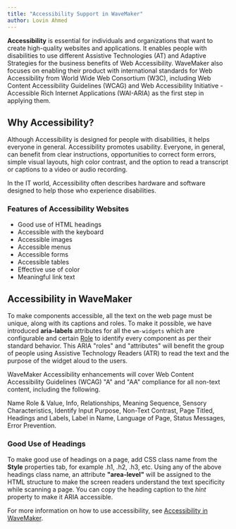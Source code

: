 ```yaml
---
title: "Accessibility Support in WaveMaker"
author: Lovin Ahmed
---
```


**Accessibility** is essential for individuals and organizations that want to create high-quality websites and applications. It enables people with disabilities to use different Assistive Technologies (AT) and Adaptive Strategies for the business benefits of Web Accessibility. WaveMaker also focuses on enabling their product with international standards for Web Accessibility from World Wide Web Consortium (W3C), including Web Content Accessibility Guidelines (WCAG) and Web Accessibility Initiative - Accessible Rich Internet Applications (WAI-ARIA) as the first step in applying them. 

<!-- truncate -->

## Why Accessibility?

Although Accessibility is designed for people with disabilities, it helps everyone in general. Accessibility promotes usability. Everyone, in general, can benefit from clear instructions, opportunities to correct form errors, simple visual layouts, high color contrast, and the option to read a transcript or captions to a video or audio recording.

In the IT world, Accessibility often describes hardware and software designed to help those who experience disabilities. 


### Features of Accessibility Websites

* Good use of HTML headings
* Accessible with the keyboard
* Accessible images
* Accessible menus
* Accessible forms
* Accessible tables
* Effective use of color
* Meaningful link text

## Accessibility in WaveMaker

To make components accessible, all the text on the web page must be unique, along with its captions and roles. To make it possible, we have introduced **aria-labels** attributes for all the `wm-widgets` which are configurable and certain [Role](https://developer.mozilla.org/en-US/docs/Web/Accessibility/ARIA/Roles) to identify every component as per their standard behavior. This ARIA "roles" and "attributes" will benefit the group of people using Assistive Technology Readers (ATR) to read the text and the purpose of the widget aloud to the users. 

WaveMaker Accessibility enhancements will cover Web Content Accessibility Guidelines (WCAG) "A" and "AA" compliance for all non-text content, including the following.

Name Role & Value, Info, Relationships, Meaning Sequence, Sensory Characteristics, Identify Input Purpose, Non-Text Contrast, Page Titled, Headings and Labels, Label in Name, Language of Page, Status Messages, Error Prevention.


### Good Use of Headings

To make good use of headings on a page, add CSS class name from the **Style** properties tab, for example .h1, .h2, .h3, etc. Using any of the above headings class name, an attribute **"area-level"** will be assigned to the HTML structure to make the screen readers understand the text specificity while scanning a page. You can copy the heading caption to the *hint* property to make it ARIA accessible.
 
For more information on how to use accessibility, see [Accessibility in WaveMaker](/learn/app-development/ui-design/accessibility).